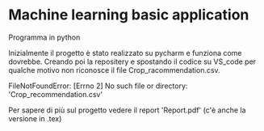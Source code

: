 # Machine learning basic application
 
 Programma in python

 Inizialmente il progetto è stato realizzato su pycharm e funziona come dovrebbe. Creando poi la repositery e spostando il codice su VS_code per qualche motivo non riconosce il file Crop_racommendation.csv.

 FileNotFoundError: [Errno 2] No such file or directory: 'Crop_recommendation.csv'

 Per sapere di più sul progetto vedere il report 'Report.pdf' (c'è anche la versione in .tex)